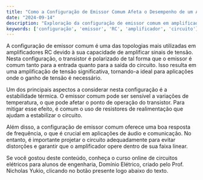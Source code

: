 ```yaml
---
title: "Como a Configuração de Emissor Comum Afeta o Desempenho de um Amplificador RC?"
date: "2024-09-14"
description: "Exploração da configuração de emissor comum em amplificadores RC e seu impacto no desempenho do circuito."
keywords: ['configuração', 'emissor', 'RC', 'amplificador', 'circuito']
---
```


A configuração de emissor comum é uma das topologias mais utilizadas em amplificadores RC devido à sua capacidade de amplificar sinais de tensão. Nesta configuração, o transistor é polarizado de tal forma que o emissor é comum tanto para a entrada quanto para a saída do circuito. Isso resulta em uma amplificação de tensão significativa, tornando-a ideal para aplicações onde o ganho de tensão é necessário.

Um dos principais aspectos a considerar nesta configuração é a estabilidade térmica. O emissor comum pode ser sensível a variações de temperatura, o que pode afetar o ponto de operação do transistor. Para mitigar esse efeito, é comum o uso de resistores de realimentação que ajudam a estabilizar o circuito.

Além disso, a configuração de emissor comum oferece uma boa resposta de frequência, o que é crucial em aplicações de áudio e comunicação. No entanto, é importante projetar o circuito adequadamente para evitar distorções e garantir que o amplificador opere dentro de sua faixa linear.

Se você gostou deste conteúdo, conheça o curso online de circuitos elétricos para alunos de engenharia, Domínio Elétrico, criado pelo Prof. Nicholas Yukio, clicando no botão presente logo abaixo do texto.